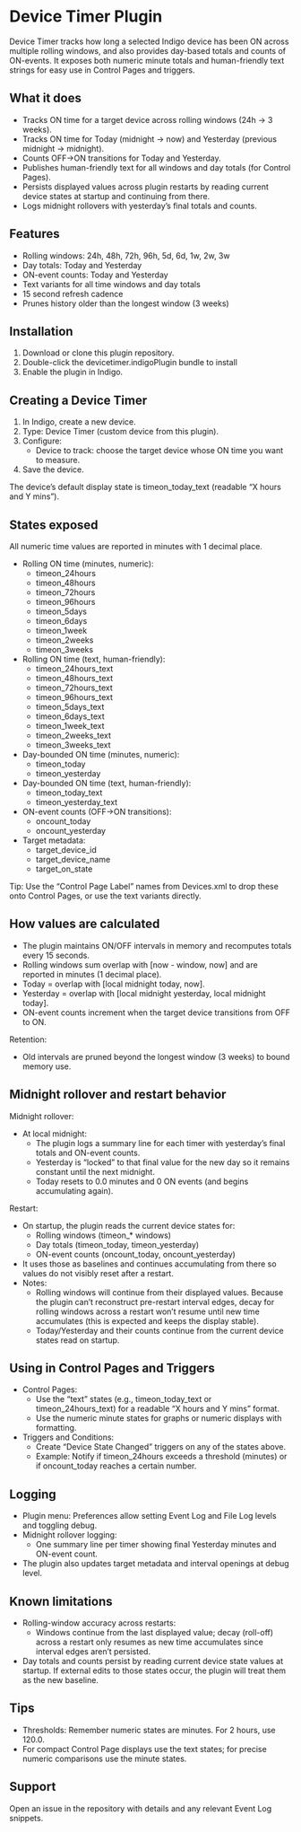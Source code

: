 # Device Timer Plugin

Device Timer tracks how long a selected Indigo device has been ON across multiple rolling windows, and also provides day-based totals and counts of ON-events. It exposes both numeric minute totals and human-friendly text strings for easy use in Control Pages and triggers.

## What it does

- Tracks ON time for a target device across rolling windows (24h → 3 weeks).
- Tracks ON time for Today (midnight → now) and Yesterday (previous midnight → midnight).
- Counts OFF→ON transitions for Today and Yesterday.
- Publishes human-friendly text for all windows and day totals (for Control Pages).
- Persists displayed values across plugin restarts by reading current device states at startup and continuing from there.
- Logs midnight rollovers with yesterday’s final totals and counts.

## Features

- Rolling windows: 24h, 48h, 72h, 96h, 5d, 6d, 1w, 2w, 3w
- Day totals: Today and Yesterday
- ON-event counts: Today and Yesterday
- Text variants for all time windows and day totals
- 15 second refresh cadence
- Prunes history older than the longest window (3 weeks)

## Installation

1. Download or clone this plugin repository.
2. Double-click the devicetimer.indigoPlugin bundle to install 
3. Enable the plugin in Indigo.

## Creating a Device Timer

1. In Indigo, create a new device.
2. Type: Device Timer (custom device from this plugin).
3. Configure:
   - Device to track: choose the target device whose ON time you want to measure.
4. Save the device.

The device’s default display state is timeon_today_text (readable “X hours and Y mins”).

## States exposed

All numeric time values are reported in minutes with 1 decimal place.

- Rolling ON time (minutes, numeric):
  - timeon_24hours
  - timeon_48hours
  - timeon_72hours
  - timeon_96hours
  - timeon_5days
  - timeon_6days
  - timeon_1week
  - timeon_2weeks
  - timeon_3weeks
- Rolling ON time (text, human-friendly):
  - timeon_24hours_text
  - timeon_48hours_text
  - timeon_72hours_text
  - timeon_96hours_text
  - timeon_5days_text
  - timeon_6days_text
  - timeon_1week_text
  - timeon_2weeks_text
  - timeon_3weeks_text
- Day-bounded ON time (minutes, numeric):
  - timeon_today
  - timeon_yesterday
- Day-bounded ON time (text, human-friendly):
  - timeon_today_text
  - timeon_yesterday_text
- ON-event counts (OFF→ON transitions):
  - oncount_today
  - oncount_yesterday
- Target metadata:
  - target_device_id
  - target_device_name
  - target_on_state

Tip: Use the “Control Page Label” names from Devices.xml to drop these onto Control Pages, or use the text variants directly.

## How values are calculated

- The plugin maintains ON/OFF intervals in memory and recomputes totals every 15 seconds.
- Rolling windows sum overlap with [now - window, now] and are reported in minutes (1 decimal place).
- Today = overlap with [local midnight today, now].
- Yesterday = overlap with [local midnight yesterday, local midnight today].
- ON-event counts increment when the target device transitions from OFF to ON.

Retention:
- Old intervals are pruned beyond the longest window (3 weeks) to bound memory use.

## Midnight rollover and restart behavior

Midnight rollover:
- At local midnight:
  - The plugin logs a summary line for each timer with yesterday’s final totals and ON-event counts.
  - Yesterday is “locked” to that final value for the new day so it remains constant until the next midnight.
  - Today resets to 0.0 minutes and 0 ON events (and begins accumulating again).

Restart:
- On startup, the plugin reads the current device states for:
  - Rolling windows (timeon_* windows)
  - Day totals (timeon_today, timeon_yesterday)
  - ON-event counts (oncount_today, oncount_yesterday)
- It uses those as baselines and continues accumulating from there so values do not visibly reset after a restart.
- Notes:
  - Rolling windows will continue from their displayed values. Because the plugin can’t reconstruct pre-restart interval edges, decay for rolling windows across a restart won’t resume until new time accumulates (this is expected and keeps the display stable).
  - Today/Yesterday and their counts continue from the current device states read on startup.

## Using in Control Pages and Triggers

- Control Pages:
  - Use the “text” states (e.g., timeon_today_text or timeon_24hours_text) for a readable “X hours and Y mins” format.
  - Use the numeric minute states for graphs or numeric displays with formatting.
- Triggers and Conditions:
  - Create “Device State Changed” triggers on any of the states above.
  - Example: Notify if timeon_24hours exceeds a threshold (minutes) or if oncount_today reaches a certain number.

## Logging

- Plugin menu: Preferences allow setting Event Log and File Log levels and toggling debug.
- Midnight rollover logging:
  - One summary line per timer showing final Yesterday minutes and ON-event count.
- The plugin also updates target metadata and interval openings at debug level.

## Known limitations

- Rolling-window accuracy across restarts:
  - Windows continue from the last displayed value; decay (roll-off) across a restart only resumes as new time accumulates since interval edges aren’t persisted.
- Day totals and counts persist by reading current device state values at startup. If external edits to those states occur, the plugin will treat them as the new baseline.

## Tips

- Thresholds: Remember numeric states are minutes. For 2 hours, use 120.0.
- For compact Control Page displays use the text states; for precise numeric comparisons use the minute states.

## Support

Open an issue in the repository with details and any relevant Event Log snippets.